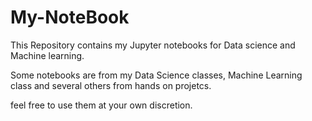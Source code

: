 # My-NoteBook

This Repository contains my Jupyter notebooks for Data science and Machine learning.

Some notebooks are from my Data Science classes, Machine Learning class and several others from hands
on projetcs.

feel free to use them at your own discretion.
